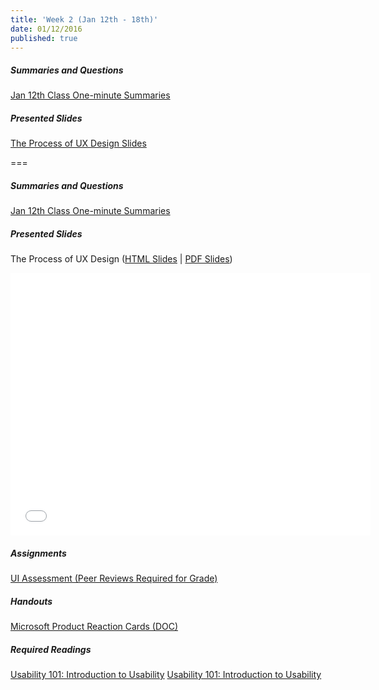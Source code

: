 ```yaml
---
title: 'Week 2 (Jan 12th - 18th)'
date: 01/12/2016
published: true
---
```


##### Summaries and Questions  
[Jan 12th Class One-minute Summaries](https://canvas.sfu.ca/courses/25492/discussion_topics/440793)

##### Presented Slides  
[The Process of UX Design Slides](http://slides.com/paulhibbitts/cpt-363-slides-placeholder#/)  

===

##### Summaries and Questions  
[Jan 12th Class One-minute Summaries](https://canvas.sfu.ca/courses/25492/discussion_topics/440793)

##### Presented Slides  
The Process of UX Design ([HTML Slides](http://slides.com/paulhibbitts/cpt-363-slides-placeholder#/) | [PDF Slides](http://1drv.ms/1PKX6bG))  
<div class="flex-video"><iframe src="//slides.com/paulhibbitts/cpt-363-slides-placeholder/embed?style=light" width="576" height="420" scrolling="no" frameborder="0" webkitallowfullscreen mozallowfullscreen allowfullscreen></iframe></div>

##### Assignments  
[UI Assessment (Peer Reviews Required for Grade)](https://canvas.sfu.ca/courses/22099/assignments/112756)  

##### Handouts  
[Microsoft Product Reaction Cards (DOC)](http://www.microsoft.com/usability/UEPostings/ProductReactionCards.doc)  

##### Required Readings  
[Usability 101: Introduction to Usability](http://www.nngroup.com/articles/usability-101-introduction-to-usability/)
<a class="embedly-card" data-card-align="left" href="http://www.nngroup.com/articles/usability-101-introduction-to-usability/">Usability 101: Introduction to Usability</a>
<script async src="//cdn.embedly.com/widgets/platform.js" charset="UTF-8"></script>

